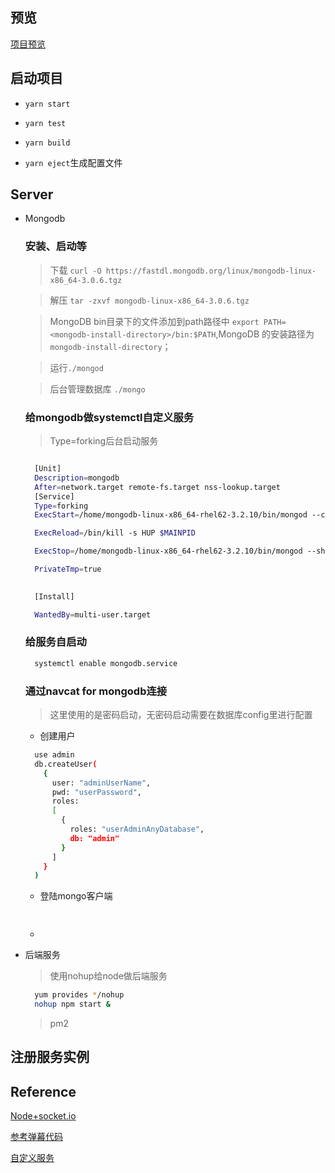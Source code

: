 ## 预览

[项目预览](http://47.103.206.38:8080/)

## 启动项目

 - `yarn start`


 - `yarn test`


 - `yarn build`


 - `yarn eject`生成配置文件


## Server
  
  - Mongodb

      ### 安装、启动等

        
      > 下载 `curl -O https://fastdl.mongodb.org/linux/mongodb-linux-x86_64-3.0.6.tgz `

      
      > 解压 `tar -zxvf mongodb-linux-x86_64-3.0.6.tgz`

      > MongoDB bin目录下的文件添加到path路径中 `export PATH=<mongodb-install-directory>/bin:$PATH`,MongoDB 的安装路径为
      `mongodb-install-directory`；

      > 运行`./mongod`

      > 后台管理数据库 `./mongo`

    
    ### 给mongodb做systemctl自定义服务
        
    > Type=forking后台启动服务

    ```sh

      [Unit]
      Description=mongodb
      After=network.target remote-fs.target nss-lookup.target
      [Service]
      Type=forking
      ExecStart=/home/mongodb-linux-x86_64-rhel62-3.2.10/bin/mongod --config  /home/mongodb-linux-x86_64-rhel62-3.2.10/mongodb.conf

      ExecReload=/bin/kill -s HUP $MAINPID

      ExecStop=/home/mongodb-linux-x86_64-rhel62-3.2.10/bin/mongod --shutdown --config  /home/mongodb-linux-x86_64-rhel62-3.2/mongodb.conf

      PrivateTmp=true

      
      [Install]

      WantedBy=multi-user.target

    ```


    ### 给服务自启动
    
    ```sh
      systemctl enable mongodb.service
    ```

    ### 通过navcat for mongodb连接

    > 这里使用的是密码启动，无密码启动需要在数据库config里进行配置

    - 创建用户

    ```sh
      use admin
      db.createUser(
        {
          user: "adminUserName",
          pwd: "userPassword",
          roles:
          [
            {
              roles: "userAdminAnyDatabase",
              db: "admin"
            }
          ]
        }
      )
    ```

    - 登陆mongo客户端

      ```sh
        
      ```
    - 

  
  - 后端服务 

    > 使用nohup给node做后端服务

      ```sh
        yum provides */nohup
        nohup npm start &
      ```
            

    > pm2
    
  
  
      

## 注册服务实例    

## Reference

[Node+socket.io](https://blog.csdn.net/lizhipeng123321/article/details/79480835)

[参考弹幕代码](https://github.com/beautifulBoys/Bullet-Screen)

[自定义服务](https://www.jianshu.com/p/61582f4beff2)